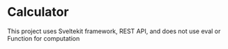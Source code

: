 # Calculator
This project uses Sveltekit framework, REST API, and does not use eval or Function for computation
